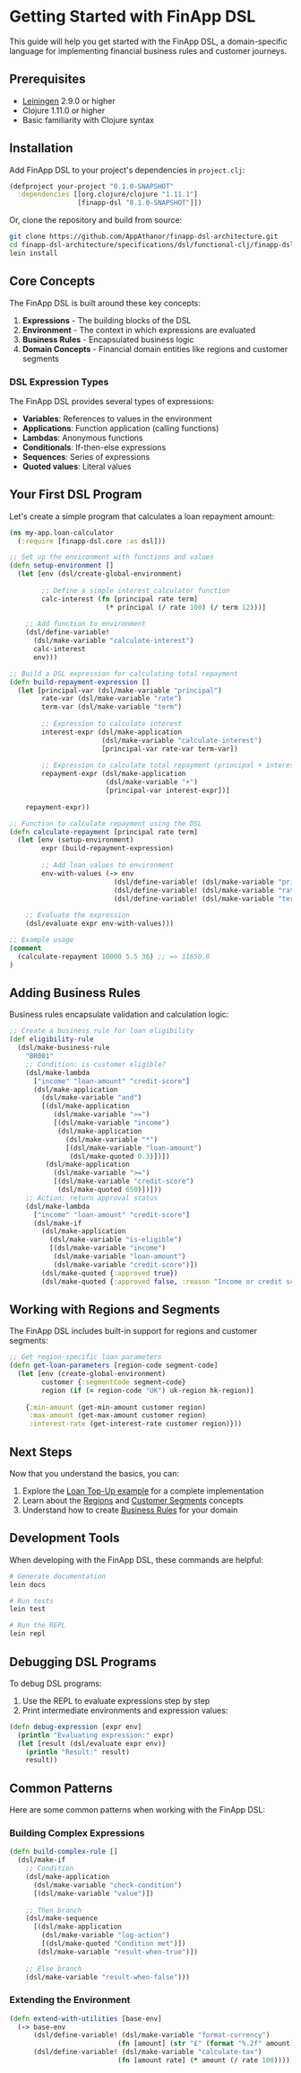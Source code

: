 # Getting Started with FinApp DSL

This guide will help you get started with the FinApp DSL, a domain-specific language for implementing financial business rules and customer journeys.

## Prerequisites

- [Leiningen](https://leiningen.org/) 2.9.0 or higher
- Clojure 1.11.0 or higher
- Basic familiarity with Clojure syntax

## Installation

Add FinApp DSL to your project's dependencies in `project.clj`:

```clojure
(defproject your-project "0.1.0-SNAPSHOT"
  :dependencies [[org.clojure/clojure "1.11.1"]
                 [finapp-dsl "0.1.0-SNAPSHOT"]])
```

Or, clone the repository and build from source:

```bash
git clone https://github.com/AppAthanor/finapp-dsl-architecture.git
cd finapp-dsl-architecture/specifications/dsl/functional-clj/finapp-dsl
lein install
```

## Core Concepts

The FinApp DSL is built around these key concepts:

1. **Expressions** - The building blocks of the DSL
2. **Environment** - The context in which expressions are evaluated
3. **Business Rules** - Encapsulated business logic
4. **Domain Concepts** - Financial domain entities like regions and customer segments

### DSL Expression Types

The FinApp DSL provides several types of expressions:

- **Variables**: References to values in the environment
- **Applications**: Function application (calling functions)
- **Lambdas**: Anonymous functions
- **Conditionals**: If-then-else expressions
- **Sequences**: Series of expressions
- **Quoted values**: Literal values

## Your First DSL Program

Let's create a simple program that calculates a loan repayment amount:

```clojure
(ns my-app.loan-calculator
  (:require [finapp-dsl.core :as dsl]))

;; Set up the environment with functions and values
(defn setup-environment []
  (let [env (dsl/create-global-environment)
        
        ;; Define a simple interest calculator function
        calc-interest (fn [principal rate term]
                        (* principal (/ rate 100) (/ term 12)))]
    
    ;; Add function to environment
    (dsl/define-variable! 
      (dsl/make-variable "calculate-interest") 
      calc-interest 
      env)))

;; Build a DSL expression for calculating total repayment
(defn build-repayment-expression []
  (let [principal-var (dsl/make-variable "principal")
        rate-var (dsl/make-variable "rate")
        term-var (dsl/make-variable "term")
        
        ;; Expression to calculate interest
        interest-expr (dsl/make-application
                       (dsl/make-variable "calculate-interest")
                       [principal-var rate-var term-var])
        
        ;; Expression to calculate total repayment (principal + interest)
        repayment-expr (dsl/make-application
                        (dsl/make-variable "+")
                        [principal-var interest-expr])]
    
    repayment-expr))

;; Function to calculate repayment using the DSL
(defn calculate-repayment [principal rate term]
  (let [env (setup-environment)
        expr (build-repayment-expression)
        
        ;; Add loan values to environment
        env-with-values (-> env
                          (dsl/define-variable! (dsl/make-variable "principal") principal)
                          (dsl/define-variable! (dsl/make-variable "rate") rate)
                          (dsl/define-variable! (dsl/make-variable "term") term))]
    
    ;; Evaluate the expression
    (dsl/evaluate expr env-with-values)))

;; Example usage
(comment
  (calculate-repayment 10000 5.5 36) ;; => 11650.0
)
```

## Adding Business Rules

Business rules encapsulate validation and calculation logic:

```clojure
;; Create a business rule for loan eligibility
(def eligibility-rule
  (dsl/make-business-rule 
    "BR001"
    ;; Condition: is customer eligible?
    (dsl/make-lambda 
      ["income" "loan-amount" "credit-score"]
      (dsl/make-application
        (dsl/make-variable "and")
        [(dsl/make-application
           (dsl/make-variable ">=")
           [(dsl/make-variable "income")
            (dsl/make-application
              (dsl/make-variable "*")
              [(dsl/make-variable "loan-amount")
               (dsl/make-quoted 0.3)])])
         (dsl/make-application
           (dsl/make-variable ">=")
           [(dsl/make-variable "credit-score")
            (dsl/make-quoted 650)])]))
    ;; Action: return approval status
    (dsl/make-lambda
      ["income" "loan-amount" "credit-score"]
      (dsl/make-if
        (dsl/make-application
          (dsl/make-variable "is-eligible")
          [(dsl/make-variable "income")
           (dsl/make-variable "loan-amount")
           (dsl/make-variable "credit-score")])
        (dsl/make-quoted {:approved true})
        (dsl/make-quoted {:approved false, :reason "Income or credit score below requirements"})))))
```

## Working with Regions and Segments

The FinApp DSL includes built-in support for regions and customer segments:

```clojure
;; Get region-specific loan parameters
(defn get-loan-parameters [region-code segment-code]
  (let [env (create-global-environment)
        customer {:segmentCode segment-code}
        region (if (= region-code "UK") uk-region hk-region)]
    
    {:min-amount (get-min-amount customer region)
     :max-amount (get-max-amount customer region)
     :interest-rate (get-interest-rate customer region)}))
```

## Next Steps

Now that you understand the basics, you can:

1. Explore the [Loan Top-Up example](loan_topup.md) for a complete implementation
2. Learn about the [Regions](../concepts/regions.md) and [Customer Segments](../concepts/segments.md) concepts
3. Understand how to create [Business Rules](../concepts/business_rules.md) for your domain

## Development Tools

When developing with the FinApp DSL, these commands are helpful:

```bash
# Generate documentation
lein docs

# Run tests
lein test

# Run the REPL
lein repl
```

## Debugging DSL Programs

To debug DSL programs:

1. Use the REPL to evaluate expressions step by step
2. Print intermediate environments and expression values:

```clojure
(defn debug-expression [expr env]
  (println "Evaluating expression:" expr)
  (let [result (dsl/evaluate expr env)]
    (println "Result:" result)
    result))
```

## Common Patterns

Here are some common patterns when working with the FinApp DSL:

### Building Complex Expressions

```clojure
(defn build-complex-rule []
  (dsl/make-if
    ;; Condition
    (dsl/make-application
      (dsl/make-variable "check-condition")
      [(dsl/make-variable "value")])
    
    ;; Then branch
    (dsl/make-sequence
      [(dsl/make-application
        (dsl/make-variable "log-action")
        [(dsl/make-quoted "Condition met")])
       (dsl/make-variable "result-when-true")])
    
    ;; Else branch
    (dsl/make-variable "result-when-false")))
```

### Extending the Environment

```clojure
(defn extend-with-utilities [base-env]
  (-> base-env
      (dsl/define-variable! (dsl/make-variable "format-currency") 
                           (fn [amount] (str "£" (format "%.2f" amount))))
      (dsl/define-variable! (dsl/make-variable "calculate-tax") 
                           (fn [amount rate] (* amount (/ rate 100))))))
``` 